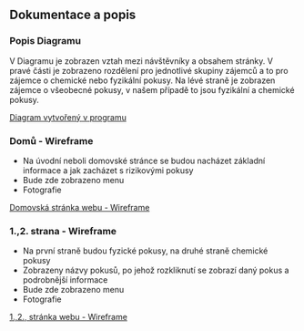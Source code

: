 ## Dokumentace a popis

### Popis Diagramu
V Diagramu je zobrazen vztah mezi návštěvníky a obsahem stránky. V pravé části je zobrazeno rozdělení pro jednotlivé skupiny zájemců a to pro zájemce o chemické nebo fyzikální pokusy. Na lévé straně je zobrazen zájemce o všeobecné pokusy, v našem případě to jsou fyzikální a chemické pokusy. 

[Diagram vytvořený v programu](https://github.com/martinsimcik/Demo-applet-na-pokusy/blob/main/doc/02-use-case/Diagram(vypracovan%C3%BD%20v%20programu).jpg)

### Domů - Wireframe
- Na úvodní neboli domovské stránce se budou nacházet základní informace a jak zacházet s rizikovými pokusy
- Bude zde zobrazeno menu
- Fotografie

[Domovská stránka webu - Wireframe](https://github.com/martinsimcik/DPRPRJ-projekt/blob/main/doc/01-ui-design/dom%C5%AF.png)

### 1.,2. strana - Wireframe
- Na první straně budou fyzické pokusy, na druhé straně chemické pokusy 
- Zobrazeny názvy pokusů, po jehož rozkliknutí se zobrazí daný pokus a podrobnější informace
- Bude zde zobrazeno menu
- Fotografie

[1.,2., stránka webu - Wireframe](https://github.com/martinsimcik/DPRPRJ-projekt/blob/main/doc/01-ui-design/1.%2C2.%20%20strana.png)
